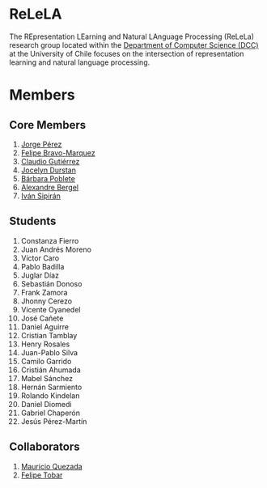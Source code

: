 # ReLeLA

The REpresentation LEarning and Natural LAnguage Processing (ReLeLa) research group located within the [Department of Computer Science (DCC)](https://www.dcc.uchile.cl/) at the University of Chile focuses on the intersection of representation learning and natural language processing.


# Members

## Core Members

1. [Jorge Pérez](https://users.dcc.uchile.cl/~jperez/)
2. [Felipe Bravo-Marquez](https://felipebravom.com/)
3. [Claudio Gutiérrez](https://users.dcc.uchile.cl/~cgutierr/)
3. [Jocelyn Durstan](https://sites.google.com/view/jdunstan/home)
1. [Bárbara Poblete](https://www.barbara.cl/)
1. [Alexandre Bergel](http://bergel.eu/)
1. [Iván Sipirán](http://www.ivan-sipiran.com/)


## Students

1. Constanza Fierro 
2. Juan Andrés Moreno 
3. Víctor Caro 
1. Pablo Badilla
2. Juglar Díaz
3. Sebastián Donoso 
4. Frank Zamora 
5. Jhonny Cerezo 
6. Vicente Oyanedel 
7. José Cañete 
1. Daniel Aguirre
1. Cristian Tamblay
1. Henry Rosales 
1. Juan-Pablo Silva
1. Camilo Garrido
1. Cristián Ahumada 
1. Mabel Sánchez
1. Hernán Sarmiento
1. Rolando Kindelan 
1. Daniel Diomedi
1. Gabriel Chaperón
1. Jesús Pérez-Martín 

## Collaborators



1. [Mauricio Quezada](https://users.dcc.uchile.cl/~mquezada/)
1. [Felipe Tobar](http://www.dim.uchile.cl/~ftobar/)
